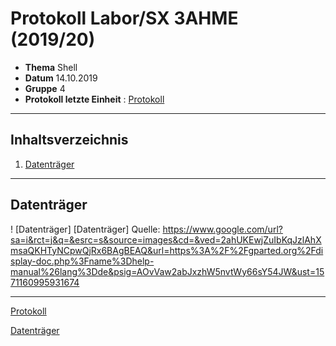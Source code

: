 # Protokoll Labor/SX 3AHME (2019/20)

* **Thema** Shell
* **Datum** 14.10.2019
* **Gruppe** 4
* **Protokoll letzte Einheit** : [Protokoll](https://github.com/HTLMechatronics/m17-3ahme-la1-sx/blob/sebchm17/sebchm17/protokolle/protokolle_2019-09-30sebchm17.md)

--------------------------------------------------------------------------------------------------------------------------------------

## Inhaltsverzeichnis
1. [Datenträger](datenträger)







--------------------------------------------------------------------------------------------------------------------------------------

## Datenträger
! [Datenträger] [Datenträger]
Quelle: https://www.google.com/url?sa=i&rct=j&q=&esrc=s&source=images&cd=&ved=2ahUKEwjZuIbKqJzlAhXmsaQKHTyNCpwQjRx6BAgBEAQ&url=https%3A%2F%2Fgparted.org%2Fdisplay-doc.php%3Fname%3Dhelp-manual%26lang%3Dde&psig=AOvVaw2abJxzhW5nvtWy66sY54JW&ust=1571160995931674



























--------------------------------------------------------------------------------------------------------------------------------------
[Protokoll](https://github.com/HTLMechatronics/m17-3ahme-la1-sx/blob/sebchm17/sebchm17/protokolle/protokolle_2019-09-30sebchm17.md)

[Datenträger](https://www.google.com/url?sa=i&rct=j&q=&esrc=s&source=images&cd=&ved=2ahUKEwjZuIbKqJzlAhXmsaQKHTyNCpwQjRx6BAgBEAQ&url=https%3A%2F%2Fgparted.org%2Fdisplay-doc.php%3Fname%3Dhelp-manual%26lang%3Dde&psig=AOvVaw2abJxzhW5nvtWy66sY54JW&ust=1571160995931674)
